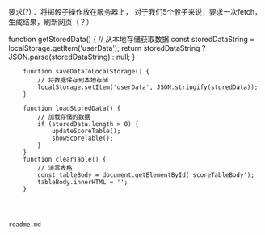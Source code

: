 要求(?)：
将掷骰子操作放在服务器上，
对于我们5个骰子来说，要求一次fetch，生成结果，刷新网页（？）

 function getStoredData() {
            // 从本地存储获取数据
            const storedDataString = localStorage.getItem('userData');
            return storedDataString ? JSON.parse(storedDataString) : null;
        }

        function saveDataToLocalStorage() {
            // 将数据保存到本地存储
            localStorage.setItem('userData', JSON.stringify(storedData));
        }

        function loadStoredData() {
            // 加载存储的数据
            if (storedData.length > 0) {
                updateScoreTable();
                showScoreTable();
            }
        }
        function clearTable() {
            // 清零表格
            const tableBody = document.getElementById('scoreTableBody');
            tableBody.innerHTML = '';
        }




    readme.md